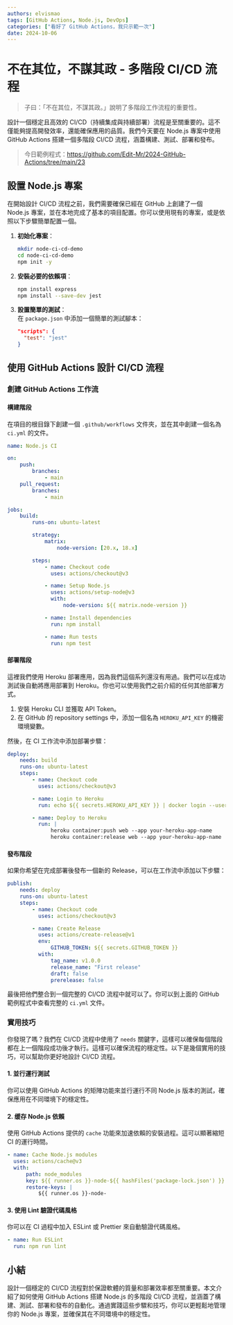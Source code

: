 ```yaml
---
authors: elvismao
tags: [GitHub Actions, Node.js, DevOps]
categories: ["看好了 GitHub Actions，我只示範一次"]
date: 2024-10-06
---
```


# 不在其位，不謀其政 - 多階段 CI/CD 流程

> 子曰：「不在其位，不謀其政。」說明了多階段工作流程的重要性。

設計一個穩定且高效的 CI/CD（持續集成與持續部署）流程是至關重要的。這不僅能夠提高開發效率，還能確保應用的品質。我們今天要在 Node.js 專案中使用 GitHub Actions 搭建一個多階段 CI/CD 流程，涵蓋構建、測試、部署和發布。

> 今日範例程式：<https://github.com/Edit-Mr/2024-GitHub-Actions/tree/main/23>

## 設置 Node.js 專案

在開始設計 CI/CD 流程之前，我們需要確保已經在 GitHub 上創建了一個 Node.js 專案，並在本地完成了基本的項目配置。你可以使用現有的專案，或是依照以下步驟簡單配置一個。

1. **初始化專案**：

    ```bash
    mkdir node-ci-cd-demo
    cd node-ci-cd-demo
    npm init -y
    ```

2. **安裝必要的依賴項**：

    ```bash
    npm install express
    npm install --save-dev jest
    ```

3. **設置簡單的測試**：  
   在 `package.json` 中添加一個簡單的測試腳本：
    ```json
    "scripts": {
      "test": "jest"
    }
    ```

## 使用 GitHub Actions 設計 CI/CD 流程

### 創建 GitHub Actions 工作流

#### 構建階段

在項目的根目錄下創建一個 `.github/workflows` 文件夾，並在其中創建一個名為 `ci.yml` 的文件。

```yaml
name: Node.js CI

on:
    push:
        branches:
            - main
    pull_request:
        branches:
            - main

jobs:
    build:
        runs-on: ubuntu-latest

        strategy:
            matrix:
                node-version: [20.x, 18.x]

        steps:
            - name: Checkout code
              uses: actions/checkout@v3

            - name: Setup Node.js
              uses: actions/setup-node@v3
              with:
                  node-version: ${{ matrix.node-version }}

            - name: Install dependencies
              run: npm install

            - name: Run tests
              run: npm test
```

#### 部署階段

這裡我們使用 Heroku 部署應用，因為我們這個系列還沒有用過。我們可以在成功測試後自動將應用部署到 Heroku。你也可以使用我們之前介紹的任何其他部署方式。

1. 安裝 Heroku CLI 並獲取 API Token。
2. 在 GitHub 的 repository settings 中，添加一個名為 `HEROKU_API_KEY` 的機密環境變數。

然後，在 CI 工作流中添加部署步驟：

```yaml
deploy:
    needs: build
    runs-on: ubuntu-latest
    steps:
        - name: Checkout code
          uses: actions/checkout@v3

        - name: Login to Heroku
          run: echo ${{ secrets.HEROKU_API_KEY }} | docker login --username=_ --password-stdin registry.heroku.com

        - name: Deploy to Heroku
          run: |
              heroku container:push web --app your-heroku-app-name
              heroku container:release web --app your-heroku-app-name
```

#### 發布階段

如果你希望在完成部署後發布一個新的 Release，可以在工作流中添加以下步驟：

```yaml
publish:
    needs: deploy
    runs-on: ubuntu-latest
    steps:
        - name: Checkout code
          uses: actions/checkout@v3

        - name: Create Release
          uses: actions/create-release@v1
          env:
              GITHUB_TOKEN: ${{ secrets.GITHUB_TOKEN }}
          with:
              tag_name: v1.0.0
              release_name: "First release"
              draft: false
              prerelease: false
```

最後把他們整合到一個完整的 CI/CD 流程中就可以了。你可以到上面的 GitHub 範例程式中查看完整的 `ci.yml` 文件。

### 實用技巧

你發現了嗎？我們在 CI/CD 流程中使用了 `needs` 關鍵字，這樣可以確保每個階段都在上一個階段成功後才執行。這樣可以確保流程的穩定性。以下是幾個實用的技巧，可以幫助你更好地設計 CI/CD 流程。

#### **1. 並行運行測試**

你可以使用 GitHub Actions 的矩陣功能來並行運行不同 Node.js 版本的測試，確保應用在不同環境下的穩定性。

#### **2. 缓存 Node.js 依賴**

使用 GitHub Actions 提供的 `cache` 功能來加速依賴的安裝過程。這可以顯著縮短 CI 的運行時間。

```yaml
- name: Cache Node.js modules
  uses: actions/cache@v3
  with:
      path: node_modules
      key: ${{ runner.os }}-node-${{ hashFiles('package-lock.json') }}
      restore-keys: |
          ${{ runner.os }}-node-
```

#### **3. 使用 Lint 驗證代碼風格**

你可以在 CI 過程中加入 ESLint 或 Prettier 來自動驗證代碼風格。

```yaml
- name: Run ESLint
  run: npm run lint
```

## 小結

設計一個穩定的 CI/CD 流程對於保證軟體的質量和部署效率都至關重要。本文介紹了如何使用 GitHub Actions 搭建 Node.js 的多階段 CI/CD 流程，並涵蓋了構建、測試、部署和發布的自動化。通過實踐這些步驟和技巧，你可以更輕鬆地管理你的 Node.js 專案，並確保其在不同環境中的穩定性。
